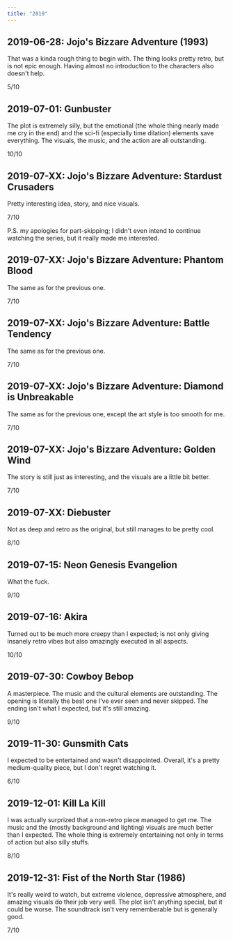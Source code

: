 ```yaml
---
title: "2019"
---
```


## 2019-06-28: Jojo's Bizzare Adventure (1993)

That was a kinda rough thing to begin with. The thing looks pretty
retro, but is not epic enough. Having almost no introduction to the
characters also doesn't help.

5/10

## 2019-07-01: Gunbuster

The plot is extremely silly, but the emotional (the whole thing nearly
made me cry in the end) and the sci-fi (especially time dilation)
elements save everything. The visuals, the music, and the action are
all outstanding.

10/10

## 2019-07-XX: Jojo's Bizzare Adventure: Stardust Crusaders

Pretty interesting idea, story, and nice visuals.

7/10

P.S. my apologies for part-skipping; I didn't even intend to continue
watching the series, but it really made me interested.

## 2019-07-XX: Jojo's Bizzare Adventure: Phantom Blood

The same as for the previous one.

7/10

## 2019-07-XX: Jojo's Bizzare Adventure: Battle Tendency

The same as for the previous one.

7/10

## 2019-07-XX: Jojo's Bizzare Adventure: Diamond is Unbreakable

The same as for the previous one, except the art style is too smooth
for me.

7/10

## 2019-07-XX: Jojo's Bizzare Adventure: Golden Wind

The story is still just as interesting, and the visuals are a little
bit better.

7/10

## 2019-07-XX: Diebuster

Not as deep and retro as the original, but still manages to be pretty
cool.

8/10

## 2019-07-15: Neon Genesis Evangelion

What the fuck.

9/10

## 2019-07-16: Akira

Turned out to be much more creepy than I expected; is not only giving
insanely retro vibes but also amazingly executed in all aspects.

10/10

## 2019-07-30: Cowboy Bebop

A masterpiece. The music and the cultural elements are outstanding.
The opening is literally the best one I've ever seen and never
skipped. The ending isn't what I expected, but it's still amazing.

9/10

## 2019-11-30: Gunsmith Cats

I expected to be entertained and wasn't disappointed. Overall, it's a
pretty medium-quality piece, but I don't regret watching it.

6/10

## 2019-12-01: Kill La Kill

I was actually surprized that a non-retro piece managed to get me.
The music and the (mostly background and lighting) visuals are much
better than I expected. The whole thing is extremely entertaining not
only in terms of action but also silly stuffs.

8/10

## 2019-12-31: Fist of the North Star (1986)

It's really weird to watch, but extreme violence, depressive
atmosphere, and amazing visuals do their job very well. The plot isn't
anything special, but it could be worse. The soundtrack isn't very
rememberable but is generally good.

7/10
